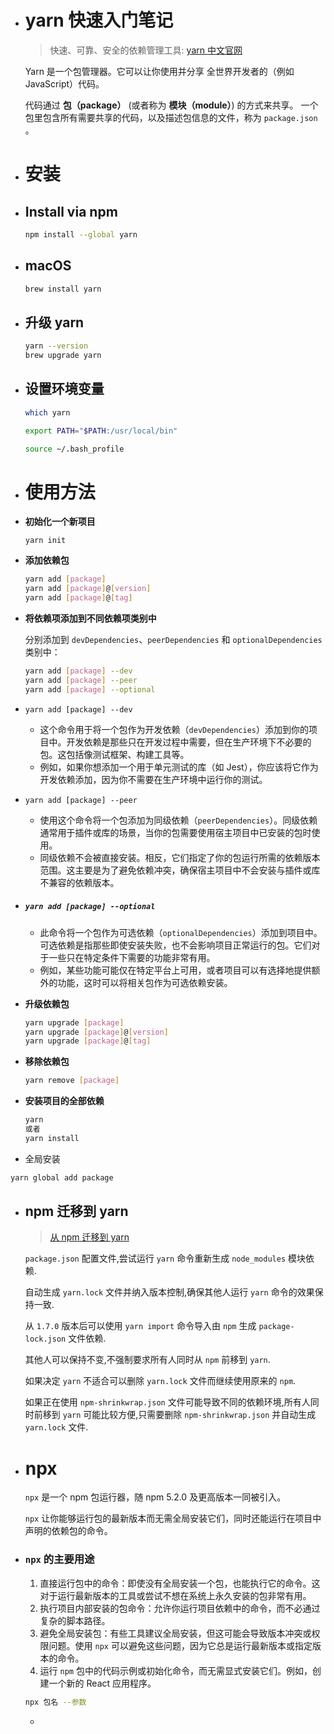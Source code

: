 - # yarn  快速入门笔记
  
  > 快速、可靠、安全的依赖管理工具: [yarn 中文官网](https://yarn.bootcss.com/)
  
  Yarn 是一个包管理器。它可以让你使用并分享 全世界开发者的（例如 JavaScript）代码。
  
  代码通过 **包（package）** (或者称为 **模块（module）**) 的方式来共享。 一个包里包含所有需要共享的代码，以及描述包信息的文件，称为 `package.json` 。
  
- # 安装

- ## Install via npm
  
  ```bash
  npm install --global yarn
  ```
  
- ## macOS
  
  ```bash
  brew install yarn
  ```
  
- ## 升级 yarn
  
  ```bash
  yarn --version
  brew upgrade yarn
  ```
  
- ## 设置环境变量
  
  ```bash
  which yarn
  
  export PATH="$PATH:/usr/local/bin"
  
  source ~/.bash_profile
  ```
  
- # 使用方法

- **初始化一个新项目**
  
  ```
  yarn init
  ```
  
- **添加依赖包**
  
  ```bash
  yarn add [package]
  yarn add [package]@[version]
  yarn add [package]@[tag]
  ```
  
- **将依赖项添加到不同依赖项类别中**
  
  分别添加到 `devDependencies`、`peerDependencies` 和 `optionalDependencies` 类别中：
  
  ```bash
  yarn add [package] --dev
  yarn add [package] --peer
  yarn add [package] --optional
  ```
  
- `yarn add [package] --dev`

  - 这个命令用于将一个包作为开发依赖（`devDependencies`）添加到你的项目中。开发依赖是那些只在开发过程中需要，但在生产环境下不必要的包。这包括像测试框架、构建工具等。
  - 例如，如果你想添加一个用于单元测试的库（如 Jest），你应该将它作为开发依赖添加，因为你不需要在生产环境中运行你的测试。

- `yarn add [package] --peer`

  - 使用这个命令将一个包添加为同级依赖（`peerDependencies`）。同级依赖通常用于插件或库的场景，当你的包需要使用宿主项目中已安装的包时使用。
  - 同级依赖不会被直接安装。相反，它们指定了你的包运行所需的依赖版本范围。这主要是为了避免依赖冲突，确保宿主项目中不会安装与插件或库不兼容的依赖版本。

- ##### `yarn add [package] --optional`

  - 此命令将一个包作为可选依赖（`optionalDependencies`）添加到项目中。可选依赖是指那些即使安装失败，也不会影响项目正常运行的包。它们对于一些只在特定条件下需要的功能非常有用。
  - 例如，某些功能可能仅在特定平台上可用，或者项目可以有选择地提供额外的功能，这时可以将相关包作为可选依赖安装。

- **升级依赖包**

  ```bash
  yarn upgrade [package]
  yarn upgrade [package]@[version]
  yarn upgrade [package]@[tag]
  ```

- **移除依赖包**

  ```bash
  yarn remove [package]
  ```

- **安装项目的全部依赖**

  ```bash
  yarn
  或者
  yarn install
  ```

- 全局安装

```bash
yarn global add package
```



- ## **npm 迁移到 yarn**

  > [从 npm 迁移到 yarn](https://yarn.bootcss.com/docs/migrating-from-npm/)

  `package.json` 配置文件,尝试运行 `yarn` 命令重新生成 `node_modules` 模块依赖.

  自动生成 `yarn.lock` 文件并纳入版本控制,确保其他人运行 `yarn` 命令的效果保持一致.

  从 `1.7.0` 版本后可以使用 `yarn import` 命令导入由 `npm` 生成 `package-lock.json` 文件依赖.

  其他人可以保持不变,不强制要求所有人同时从 `npm` 前移到 `yarn`.

  如果决定 `yarn` 不适合可以删除 `yarn.lock` 文件而继续使用原来的 `npm`.

  如果正在使用 `npm-shrinkwrap.json` 文件可能导致不同的依赖环境,所有人同时前移到 `yarn` 可能比较方便,只需要删除 `npm-shrinkwrap.json` 并自动生成 `yarn.lock` 文件.

- # npx

  `npx` 是一个 npm 包运行器，随 npm 5.2.0 及更高版本一同被引入。

  `npx` 让你能够运行包的最新版本而无需全局安装它们，同时还能运行在项目中声明的依赖包的命令。

- ### `npx` 的主要用途

  1. 直接运行包中的命令：即使没有全局安装一个包，也能执行它的命令。这对于运行最新版本的工具或尝试不想在系统上永久安装的包非常有用。
  2. 执行项目内部安装的包命令：允许你运行项目依赖中的命令，而不必通过复杂的脚本路径。
  3. 避免全局安装包：有些工具建议全局安装，但这可能会导致版本冲突或权限问题。使用 `npx` 可以避免这些问题，因为它总是运行最新版本或指定版本的命令。
  4. 运行 `npm` 包中的代码示例或初始化命令，而无需显式安装它们。例如，创建一个新的 React 应用程序。

  ```bash
  npx 包名 --参数
  ```
  -